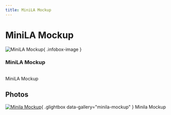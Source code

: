 ```yaml
---
title: MiniLA Mockup
---
```


# MiniLA Mockup

<div class="infobox" markdown>

![MiniLA Mockup](./img/Minila_mockup.png){ .infobox-image }

### MiniLA Mockup

| | |
|---|---|

</div>

[](./img/Minila_mockup.png)  [](./img/Minila_mockup.png)MiniLA Mockup

## Photos

<div class="photo-grid" markdown>

[![Minila Mockup](./img/Minila_mockup.png)](./img/Minila_mockup.png "Minila Mockup"){ .glightbox data-gallery="minila-mockup" }
<span class="caption">Minila Mockup</span>

</div>
